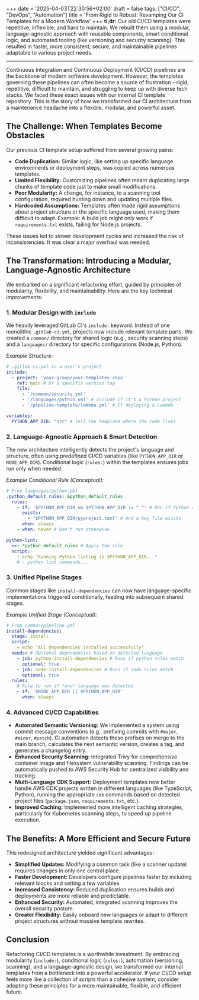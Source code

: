 +++
date = '2025-04-03T22:30:56+02:00'
draft = false
tags: ["CI/CD", "DevOps", "Automation"]
title = 'From Rigid to Robust: Revamping Our CI Templates for a Modern Workflow'
+++
**tl;dr:** Our old CI/CD templates were repetitive, inflexible, and hard to maintain. We rebuilt them using a modular, language-agnostic approach with reusable components, smart conditional logic, and automated tooling (like versioning and security scanning). This resulted in faster, more consistent, secure, and maintainable pipelines adaptable to various project needs.

---

Continuous Integration and Continuous Deployment (CI/CD) pipelines are the backbone of modern software development. However, the templates governing these pipelines can often become a source of frustration – rigid, repetitive, difficult to maintain, and struggling to keep up with diverse tech stacks. We faced these exact issues with our internal CI template repository. This is the story of how we transformed our CI architecture from a maintenance headache into a flexible, modular, and powerful asset.

## The Challenge: When Templates Become Obstacles

Our previous CI template setup suffered from several growing pains:

* **Code Duplication:** Similar logic, like setting up specific language environments or deployment steps, was copied across numerous templates.
* **Limited Flexibility:** Customizing pipelines often meant duplicating large chunks of template code just to make small modifications.
* **Poor Modularity:** A change, for instance, to a scanning tool configuration, required hunting down and updating multiple files.
* **Hardcoded Assumptions:** Templates often made rigid assumptions about project structure or the specific language used, making them difficult to adapt. Example: A build job might only work if `requirements.txt` exists, failing for Node.js projects.

These issues led to slower development cycles and increased the risk of inconsistencies. It was clear a major overhaul was needed.

## The Transformation: Introducing a Modular, Language-Agnostic Architecture

We embarked on a significant refactoring effort, guided by principles of modularity, flexibility, and maintainability. Here are the key technical improvements:

### 1. Modular Design with `include`

We heavily leveraged GitLab CI's `include:` keyword. Instead of one monolithic `.gitlab-ci.yml`, projects now include relevant template parts. We created a `common/` directory for shared logic (e.g., security scanning steps) and a `languages/` directory for specific configurations (Node.js, Python).

*Example Structure:*

```yaml
# .gitlab-ci.yml in a user's project
include:
  - project: 'your-group/your-templates-repo'
    ref: main # Or a specific version tag
    file:
      - '/common/security.yml'
      - '/languages/python.yml' # Include if it's a Python project
      - '/pipeline-template/lambda.yml' # If deploying a Lambda

variables:
  PYTHON_APP_DIR: "src" # Tell the template where the code lives
```

### 2. Language-Agnostic Approach & Smart Detection

The new architecture intelligently detects the project's language and structure, often using predefined CI/CD variables (like `PYTHON_APP_DIR` or `NODE_APP_DIR`). Conditional logic (`rules:`) within the templates ensures jobs run only when needed.

*Example Conditional Rule (Conceptual):*

```yaml
# From languages/python.yml
.python_default_rules: &python_default_rules
  rules:
    - if: '$PYTHON_APP_DIR && $PYTHON_APP_DIR != "."' # Run if Python dir is set
      exists:
        - "$PYTHON_APP_DIR/pyproject.toml" # And a key file exists
      when: always
    - when: never # Don't run otherwise

python-lint:
  <<: *python_default_rules # Apply the rule
  script:
    - echo "Running Python linting in $PYTHON_APP_DIR..."
    # - python lint commands...
```

### 3. Unified Pipeline Stages

Common stages like `install-dependencies` can now have language-specific implementations triggered conditionally, feeding into subsequent shared stages.

*Example Unified Stage (Conceptual):*

```yaml
# From common/pipeline.yml
install-dependencies:
  stage: install
  script:
    - echo "All dependencies installed successfully"
  needs: # Optional dependencies based on detected language
    - job: python-install-dependencies # Runs if python rules match
      optional: true
    - job: node-install-dependencies # Runs if node rules match
      optional: true
  rules:
    # Rule to run if *any* language was detected
    - if: '$NODE_APP_DIR || $PYTHON_APP_DIR'
      when: always
```

### 4. Advanced CI/CD Capabilities

* **Automated Semantic Versioning:** We implemented a system using commit message conventions (e.g., prefixing commits with `#major`, `#minor`, `#patch`). CI automation detects these prefixes on merge to the main branch, calculates the next semantic version, creates a tag, and generates a changelog entry.
* **Enhanced Security Scanning:** Integrated Trivy for comprehensive container image and filesystem vulnerability scanning. Findings can be automatically pushed to AWS Security Hub for centralized visibility and tracking.
* **Multi-Language CDK Support:** Deployment templates now better handle AWS CDK projects written in different languages (like TypeScript, Python), running the appropriate `cdk` commands based on detected project files (`package.json`, `requirements.txt`, etc.).
* **Improved Caching:** Implemented more intelligent caching strategies, particularly for Kubernetes scanning steps, to speed up pipeline execution.

## The Benefits: A More Efficient and Secure Future

This redesigned architecture yielded significant advantages:

* **Simplified Updates:** Modifying a common task (like a scanner update) requires changes in only one central place.
* **Faster Development:** Developers configure pipelines faster by including relevant blocks and setting a few variables.
* **Increased Consistency:** Reduced duplication ensures builds and deployments are more reliable and predictable.
* **Enhanced Security:** Automated, integrated scanning improves the overall security posture.
* **Greater Flexibility:** Easily onboard new languages or adapt to different project structures without massive template rewrites.

## Conclusion

Refactoring CI/CD templates is a worthwhile investment. By embracing modularity (`include:`), conditional logic (`rules:`), automation (versioning, scanning), and a language-agnostic design, we transformed our internal templates from a bottleneck into a powerful accelerator. If your CI/CD setup feels more like a collection of scripts than a cohesive system, consider adopting these principles for a more maintainable, flexible, and efficient future.
